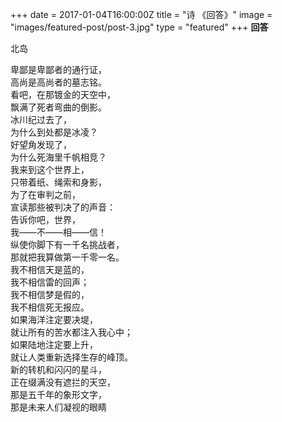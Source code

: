 +++
date = 2017-01-04T16:00:00Z
title = "诗 《回答》"
image =  "images/featured-post/post-3.jpg"
type = "featured"
+++
**回答**

北岛

  
卑鄙是卑鄙者的通行证，  
高尚是高尚者的墓志铭。  
看吧，在那镀金的天空中，  
飘满了死者弯曲的倒影。  
冰川纪过去了，  
为什么到处都是冰凌？  
好望角发现了，  
为什么死海里千帆相竞？  
我来到这个世界上，  
只带着纸、绳索和身影，  
为了在审判之前，  
宣读那些被判决了的声音：  
告诉你吧，世界，  
我——不——相——信！  
纵使你脚下有一千名挑战者，  
那就把我算做第一千零一名。  
我不相信天是蓝的，  
我不相信雷的回声；  
我不相信梦是假的，  
我不相信死无报应。  
如果海洋注定要决堤，  
就让所有的苦水都注入我心中；  
如果陆地注定要上升，  
就让人类重新选择生存的峰顶。  
新的转机和闪闪的星斗，  
正在缀满没有遮拦的天空，  
那是五千年的象形文字，  
那是未来人们凝视的眼睛